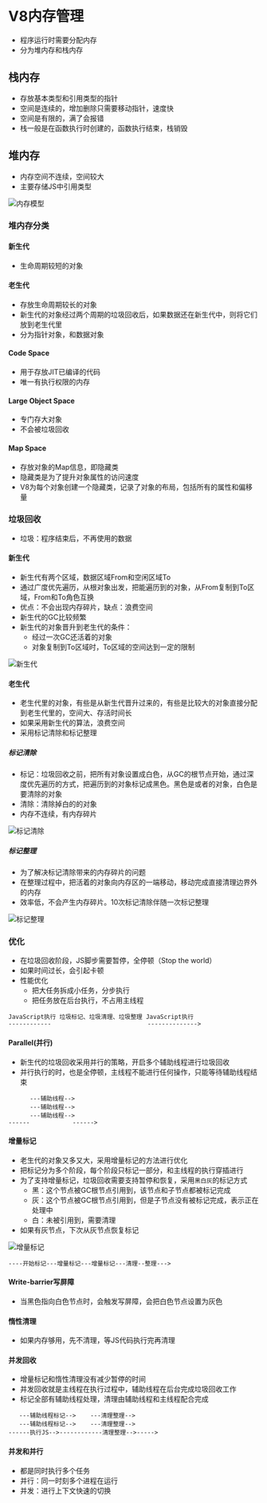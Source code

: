 # V8内存管理

* 程序运行时需要分配内存
* 分为堆内存和栈内存
## 栈内存
* 存放基本类型和引用类型的指针
* 空间是连续的，增加删除只需要移动指针，速度快
* 空间是有限的，满了会报错
* 栈一般是在函数执行时创建的，函数执行结束，栈销毁
## 堆内存
* 内存空间不连续，空间较大
* 主要存储JS中引用类型

![内存模型](https://github.com/JX-Zhuang/frontend/blob/master/v8/imgs/V8%E5%86%85%E5%AD%98%E7%AE%A1%E7%90%86-%E5%86%85%E5%AD%98%E6%A8%A1%E5%9E%8B.png)

### 堆内存分类
#### 新生代
* 生命周期较短的对象
#### 老生代
* 存放生命周期较长的对象
* 新生代的对象经过两个周期的垃圾回收后，如果数据还在新生代中，则将它们放到老生代里
* 分为指针对象，和数据对象
#### Code Space
* 用于存放JIT已编译的代码
* 唯一有执行权限的内存
#### Large Object Space
* 专门存大对象
* 不会被垃圾回收
#### Map Space
* 存放对象的Map信息，即隐藏类
* 隐藏类是为了提升对象属性的访问速度
* V8为每个对象创建一个隐藏类，记录了对象的布局，包括所有的属性和偏移量
### 垃圾回收
* 垃圾：程序结束后，不再使用的数据
#### 新生代
* 新生代有两个区域，数据区域From和空闲区域To
* 通过广度优先遍历，从根对象出发，把能遍历到的对象，从From复制到To区域，From和To角色互换
* 优点：不会出现内存碎片，缺点：浪费空间
* 新生代的GC比较频繁
* 新生代的对象晋升到老生代的条件：
    * 经过一次GC还活着的对象
    * 对象复制到To区域时，To区域的空间达到一定的限制

![新生代](https://github.com/JX-Zhuang/frontend/blob/master/v8/imgs/V8%E5%86%85%E5%AD%98%E7%AE%A1%E7%90%86-%E6%96%B0%E7%94%9F%E4%BB%A3.png) 

#### 老生代
* 老生代里的对象，有些是从新生代晋升过来的，有些是比较大的对象直接分配到老生代里的，空间大、存活时间长
* 如果采用新生代的算法，浪费空间
* 采用标记清除和标记整理
##### 标记清除
* 标记：垃圾回收之前，把所有对象设置成白色，从GC的根节点开始，通过深度优先遍历的方式，把遍历到的对象标记成黑色。黑色是或者的对象，白色是要清除的对象
* 清除：清除掉白的的对象
* 内存不连续，有内存碎片

![标记清除](https://github.com/JX-Zhuang/frontend/blob/master/v8/imgs/V8%E5%86%85%E5%AD%98%E7%AE%A1%E7%90%86-%E8%80%81%E7%94%9F%E4%BB%A3-%E6%A0%87%E8%AE%B0%E6%B8%85%E9%99%A4.png)

##### 标记整理
* 为了解决标记清除带来的内存碎片的问题
* 在整理过程中，把活着的对象向内存区的一端移动，移动完成直接清理边界外的内存
* 效率低，不会产生内存碎片。10次标记清除伴随一次标记整理

![标记整理](https://github.com/JX-Zhuang/frontend/blob/master/v8/imgs/V8%E5%86%85%E5%AD%98%E7%AE%A1%E7%90%86-%E8%80%81%E7%94%9F%E4%BB%A3-%E6%A0%87%E8%AE%B0%E6%95%B4%E7%90%86.png)

### 优化
* 在垃圾回收阶段，JS脚步需要暂停，全停顿（Stop the world）
* 如果时间过长，会引起卡顿
* 性能优化
    * 把大任务拆成小任务，分步执行
    * 把任务放在后台执行，不占用主线程
```
JavaScript执行 垃圾标记、垃圾清理、垃圾整理 JavaScript执行
------------                           -------------->
```
#### Parallel(并行)
* 新生代的垃圾回收采用并行的策略，开启多个辅助线程进行垃圾回收
* 并行执行的时，也是全停顿，主线程不能进行任何操作，只能等待辅助线程结束
```
      ---辅助线程-->
      ---辅助线程-->
      ---辅助线程-->
------            ------>
```
#### 增量标记
* 老生代的对象又多又大，采用增量标记的方法进行优化
* 把标记分为多个阶段，每个阶段只标记一部分，和主线程的执行穿插进行
* 为了支持增量标记，垃圾回收需要支持暂停和恢复，采用`黑白灰`的标记方式
    * 黑：这个节点被GC根节点引用到，该节点和子节点都被标记完成
    * 灰：这个节点被GC根节点引用到，但是子节点没有被标记完成，表示正在处理中
    * 白：未被引用到，需要清理
* 如果有灰节点，下次从灰节点恢复标记

![增量标记](https://github.com/JX-Zhuang/frontend/blob/master/v8/imgs/V8%E5%86%85%E5%AD%98%E7%AE%A1%E7%90%86-%E8%80%81%E7%94%9F%E4%BB%A3-%E5%A2%9E%E9%87%8F%E6%A0%87%E8%AE%B0.png)

```
----开始标记---增量标记---增量标记---清理--整理--->
```
#### Write-barrier写屏障
* 当黑色指向白色节点时，会触发写屏障，会把白色节点设置为灰色
#### 惰性清理
* 如果内存够用，先不清理，等JS代码执行完再清理
#### 并发回收
* 增量标记和惰性清理没有减少暂停的时间
* 并发回收就是主线程在执行过程中，辅助线程在后台完成垃圾回收工作
* 标记全部有辅助线程处理，清理由辅助线程和主线程配合完成
```
   ---辅助线程标记-->    ---清理整理-->
   ---辅助线程标记-->    ---清理整理-->
------执行JS-->------------清理整理-->----->
```
#### 并发和并行
* 都是同时执行多个任务
* 并行：同一时刻多个进程在运行
* 并发：进行上下文快速的切换
